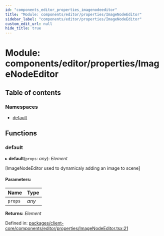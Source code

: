 ```yaml
---
id: "components_editor_properties_imagenodeeditor"
title: "Module: components/editor/properties/ImageNodeEditor"
sidebar_label: "components/editor/properties/ImageNodeEditor"
custom_edit_url: null
hide_title: true
---
```


# Module: components/editor/properties/ImageNodeEditor

## Table of contents

### Namespaces

- [default](components_editor_properties_imagenodeeditor.default.md)

## Functions

### default

▸ **default**(`props`: *any*): *Element*

[ImageNodeEditor used to dynamicaly adding an image to scene]

#### Parameters:

Name | Type |
:------ | :------ |
`props` | *any* |

**Returns:** *Element*

Defined in: [packages/client-core/components/editor/properties/ImageNodeEditor.tsx:21](https://github.com/xr3ngine/xr3ngine/blob/66a84a950/packages/client-core/components/editor/properties/ImageNodeEditor.tsx#L21)
